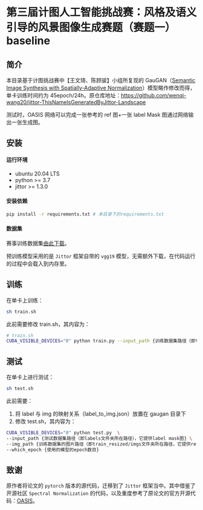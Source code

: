 # 第三届计图人工智能挑战赛：风格及语义引导的风景图像生成赛题（赛题一）baseline

## 简介

本目录基于计图挑战赛中【王文琦、陈顾骏】小组所复现的 GauGAN（[Semantic Image Synthesis with Spatially-Adaptive Normalization](https://arxiv.org/abs/1903.07291)）模型略作修改而得，单卡训练时间约为 45epoch/24h。原仓库地址：https://github.com/wenqi-wang20/jittor-ThisNameIsGeneratedByJittor-Landscape

测试时，OASIS 网络可以完成一张参考的 ref 图+一张 label Mask 图通过网络输出一张生成图。

## 安装

#### 运行环境

- ubuntu 20.04 LTS
- python >= 3.7
- jittor >= 1.3.0

#### 安装依赖

```bash
pip install -r requirements.txt # 本目录下的requirements.txt
```

#### 数据集

赛事训练数据集[由此下载](https://cloud.tsinghua.edu.cn/f/063e7fcfe6a04184904d/?dl=1)。

预训练模型采用的是 `Jittor` 框架自带的 `vgg19` 模型，无需额外下载，在代码运行的过程中会载入到内存里。

## 训练

在单卡上训练：

```bash
sh train.sh
```

此前需要修改 train.sh，其内容为：

```bash
# train.sh
CUDA_VISIBLE_DEVICES="0" python train.py --input_path {训练数据集路径（即train_resized文件夹所在路径）}
```

## 测试

在单卡上进行测试：

```bash
sh test.sh
```

此前需要：

1. 将 label 与 img 的映射关系（label_to_img.json）放置在 gaugan 目录下
2. 修改 test.sh，其内容为：

```bash
CUDA_VISIBLE_DEVICES="0" python test.py  \
--input_path {测试数据集路径（即labels文件夹所在路径），它提供label mask图} \
--img_path {训练数据集的图片路径（即train_resized/imgs文件夹所在路径，它提供ref图）}
--which_epoch {使用的模型的epoch数目}
```

## 致谢

原作者将论文的 `pytorch` 版本的源代码，迁移到了 `Jittor` 框架当中。其中借鉴了开源社区 `Spectral Normalization` 的代码，以及重度参考了原论文的官方开源代码：[OASIS](https://github.com/NVlabs/OASIS)。
